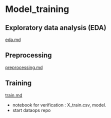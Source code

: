 # Model_training

## Exploratory data analysis (EDA)

[eda.md](docs/eda.md)

## Preprocessing

[preprocessing.md](docs/preprocessing.md)

## Training

[train.md](docs/train.md)

- notebook for verification : X_train.csv, model.
- start dataops repo